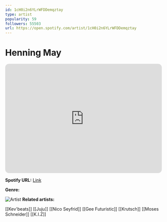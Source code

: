 ```yaml
---
id: 1cH0i2n6YLrWFDDemqztay
type: artist
popularity: 59
followers: 55503
url: https://open.spotify.com/artist/1cH0i2n6YLrWFDDemqztay
---
```

# Henning May

<iframe style="border-radius:12px" src="https://open.spotify.com/embed/artist/1cH0i2n6YLrWFDDemqztay" width="100%" height="352" frameBorder="0" allowfullscreen="" allow="autoplay; clipboard-write; encrypted-media; fullscreen; picture-in-picture" loading="lazy"></iframe>

**Spotify URL:** [Link](https://open.spotify.com/artist/1cH0i2n6YLrWFDDemqztay)

**Genre:** 

![Artist](https://i.scdn.co/image/ab6761610000e5ebe4e2920d1a6eb49eee07e24b)
**Related artists:**

[[Kev'beats]]
[[Juju]]
[[Nico Seyfrid]]
[[Gee Futuristic]]
[[Krutsch]]
[[Moses Schneider]]
[[K.I.Z]]
